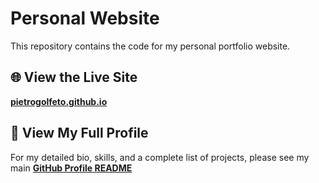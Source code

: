 # Personal Website

This repository contains the code for my personal portfolio website.

## 🌐 View the Live Site
**[pietrogolfeto.github.io](https://pietrogolfeto.github.io/)**

## 👤 View My Full Profile
For my detailed bio, skills, and a complete list of projects, please see my main **[GitHub Profile README](https://github.com/PietroGolfeto)**